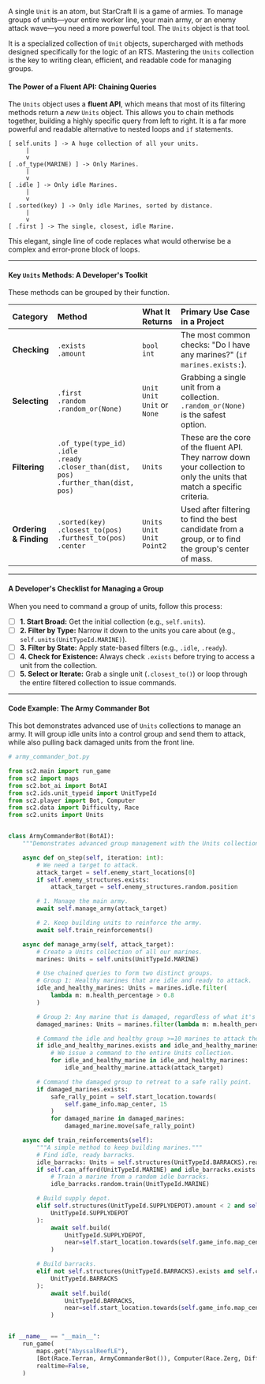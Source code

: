 A single `Unit` is an atom, but StarCraft II is a game of armies. To manage groups of units—your entire worker line, your main army, or an enemy attack wave—you need a more powerful tool. The `Units` object is that tool.

It is a specialized collection of `Unit` objects, supercharged with methods designed specifically for the logic of an RTS. Mastering the `Units` collection is the key to writing clean, efficient, and readable code for managing groups.

#### **The Power of a Fluent API: Chaining Queries**

The `Units` object uses a **fluent API**, which means that most of its filtering methods return a *new* `Units` object. This allows you to chain methods together, building a highly specific query from left to right. It is a far more powerful and readable alternative to nested loops and `if` statements.

```
[ self.units ] -> A huge collection of all your units.
     |
     v
[ .of_type(MARINE) ] -> Only Marines.
     |
     v
[ .idle ] -> Only idle Marines.
     |
     v
[ .sorted(key) ] -> Only idle Marines, sorted by distance.
     |
     v
[ .first ] -> The single, closest, idle Marine.
```
This elegant, single line of code replaces what would otherwise be a complex and error-prone block of loops.

---

#### **Key `Units` Methods: A Developer's Toolkit**

These methods can be grouped by their function.

| Category | Method | What It Returns | Primary Use Case in a Project |
| :--- | :--- | :--- | :--- |
| **Checking** | `.exists` <br /> `.amount` | `bool` <br /> `int` | The most common checks: "Do I have any marines?" (`if marines.exists:`). |
| **Selecting** | `.first` <br /> `.random` <br /> `.random_or(None)` | `Unit` <br /> `Unit` <br /> `Unit` or `None` | Grabbing a single unit from a collection. `.random_or(None)` is the safest option. |
| **Filtering** | `.of_type(type_id)` <br /> `.idle` <br /> `.ready` <br /> `.closer_than(dist, pos)` <br /> `.further_than(dist, pos)` | `Units` | These are the core of the fluent API. They narrow down your collection to only the units that match a specific criteria. |
| **Ordering & Finding** | `.sorted(key)` <br /> `.closest_to(pos)` <br /> `.furthest_to(pos)` <br /> `.center` | `Units` <br /> `Unit` <br /> `Unit` <br /> `Point2` | Used after filtering to find the best candidate from a group, or to find the group's center of mass. |

---

#### **A Developer's Checklist for Managing a Group**

When you need to command a group of units, follow this process:

-   [ ] **1. Start Broad:** Get the initial collection (e.g., `self.units`).
-   [ ] **2. Filter by Type:** Narrow it down to the units you care about (e.g., `self.units(UnitTypeId.MARINE)`).
-   [ ] **3. Filter by State:** Apply state-based filters (e.g., `.idle`, `.ready`).
-   [ ] **4. Check for Existence:** Always check `.exists` before trying to access a unit from the collection.
-   [ ] **5. Select or Iterate:** Grab a single unit (`.closest_to()`) or loop through the entire filtered collection to issue commands.

---

#### **Code Example: The Army Commander Bot**

This bot demonstrates advanced use of `Units` collections to manage an army. It will group idle units into a control group and send them to attack, while also pulling back damaged units from the front line.

```python
# army_commander_bot.py

from sc2.main import run_game
from sc2 import maps
from sc2.bot_ai import BotAI
from sc2.ids.unit_typeid import UnitTypeId
from sc2.player import Bot, Computer
from sc2.data import Difficulty, Race
from sc2.units import Units


class ArmyCommanderBot(BotAI):
    """Demonstrates advanced group management with the Units collection."""

    async def on_step(self, iteration: int):
        # We need a target to attack.
        attack_target = self.enemy_start_locations[0]
        if self.enemy_structures.exists:
            attack_target = self.enemy_structures.random.position

        # 1. Manage the main army.
        await self.manage_army(attack_target)

        # 2. Keep building units to reinforce the army.
        await self.train_reinforcements()

    async def manage_army(self, attack_target):
        # Create a Units collection of all our marines.
        marines: Units = self.units(UnitTypeId.MARINE)

        # Use chained queries to form two distinct groups.
        # Group 1: Healthy marines that are idle and ready to attack.
        idle_and_healthy_marines: Units = marines.idle.filter(
            lambda m: m.health_percentage > 0.8
        )

        # Group 2: Any marine that is damaged, regardless of what it's doing.
        damaged_marines: Units = marines.filter(lambda m: m.health_percentage <= 0.8)

        # Command the idle and healthy group >=10 marines to attack the target.
        if idle_and_healthy_marines.exists and idle_and_healthy_marines.amount >= 10:
            # We issue a command to the entire Units collection.
            for idle_and_healthy_marine in idle_and_healthy_marines:
                idle_and_healthy_marine.attack(attack_target)

        # Command the damaged group to retreat to a safe rally point.
        if damaged_marines.exists:
            safe_rally_point = self.start_location.towards(
                self.game_info.map_center, 15
            )
            for damaged_marine in damaged_marines:
                damaged_marine.move(safe_rally_point)

    async def train_reinforcements(self):
        """A simple method to keep building marines."""
        # Find idle, ready barracks.
        idle_barracks: Units = self.structures(UnitTypeId.BARRACKS).ready.idle
        if self.can_afford(UnitTypeId.MARINE) and idle_barracks.exists:
            # Train a marine from a random idle barracks.
            idle_barracks.random.train(UnitTypeId.MARINE)

        # Build supply depot.
        elif self.structures(UnitTypeId.SUPPLYDEPOT).amount < 2 and self.can_afford(
            UnitTypeId.SUPPLYDEPOT
        ):
            await self.build(
                UnitTypeId.SUPPLYDEPOT,
                near=self.start_location.towards(self.game_info.map_center, 5),
            )

        # Build barracks.
        elif not self.structures(UnitTypeId.BARRACKS).exists and self.can_afford(
            UnitTypeId.BARRACKS
        ):
            await self.build(
                UnitTypeId.BARRACKS,
                near=self.start_location.towards(self.game_info.map_center, 8),
            )


if __name__ == "__main__":
    run_game(
        maps.get("AbyssalReefLE"),
        [Bot(Race.Terran, ArmyCommanderBot()), Computer(Race.Zerg, Difficulty.Easy)],
        realtime=False,
    )

```